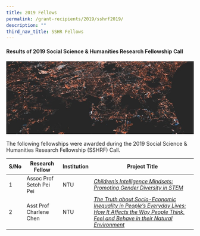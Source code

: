 ```yaml
---
title: 2019 Fellows
permalink: /grant-recipients/2019/sshrf2019/
description: ""
third_nav_title: SSHR Fellows
---
```

#### **Results of 2019 Social Science & Humanities Research Fellowship Call**
![](/images/updates2cropped.jpg)

The following fellowships were awarded during the 2019 Social Science & Humanities Research Fellowship (SSHRF) Call. 


| S/No | Research Fellow | Institution |Project Title |
| -------- | -------- | -------- | -------- |
| 1 | Assoc Prof Setoh Pei Pei | NTU |*[Children’s Intelligence Mindsets: Promoting Gender Diversity in STEM](https://staging.d2ih14cxifahz0.amplifyapp.com/projects/research-fellowships/peipei2019/)*  |
| 2 |  Asst Prof Charlene Chen | NTU |*[The Truth about Socio-Economic Inequality in People’s Everyday Lives: How It Affects the Way People Think, Feel and Behave in their Natural Environment](https://staging.d2ih14cxifahz0.amplifyapp.com/projects/research-fellowships/charlene2019/)* |